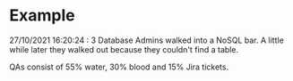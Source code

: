 # Example

<!-- replace-with-date starts -->
27/10/2021 16:20:24 : 3 Database Admins walked into a NoSQL bar. A little while later they walked out because they couldn't find a table.
<!-- replace-with-date ends -->

<!-- replace-with-joke starts -->
QAs consist of 55% water, 30% blood and 15% Jira tickets.
<!-- replace-with-joke ends -->